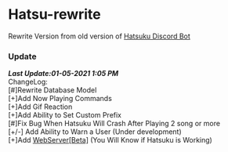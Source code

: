 # Hatsu-rewrite
Rewrite Version from old version of [Hatsuku Discord Bot](https://github.com/NatsuX1448/Hatsu)

### Update
***Last Update:01-05-2021 1:05 PM***<br>
ChangeLog:<br>
[#]Rewrite Database Model<br>
[+]Add Now Playing Commands<br>
[+]Add Gif Reaction<br>
[+]Add Ability to Set Custom Prefix<br>
[#]Fix Bug When Hatsuku Will Crash After Playing 2 song or more<br>
[+/-] Add Ability to Warn a User (Under development)<br>
[+]Add [WebServer[Beta]](https://github.com/NatsuNTX/Hatsu-rewrite/tree/development/http/web/sample) (You Will Know if Hatsuku is Working)<br>

